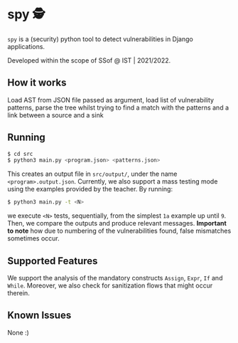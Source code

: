 # spy 🕵️
`spy` is a (security) python tool to detect vulnerabilities in Django applications.

Developed within the scope of SSof @ IST | 2021/2022.

## How it works
Load AST from JSON file passed as argument, load list of vulnerability patterns, parse the tree whilst trying to find a match with the patterns and a link between a source and a sink

## Running
```bash
$ cd src
$ python3 main.py <program.json> <patterns.json>
```

This creates an output file in `src/output/`, under the name `<program>.output.json`.
Currently, we also support a mass testing mode using the examples provided by the teacher. By running:
```bash
$ python3 main.py -t <N>
```
we execute `<N>` tests, sequentially, from the simplest `1a` example up until `9`. Then, we compare the outputs and produce relevant messages. **Important to note** how due to numbering of the vulnerabilities found, false mismatches sometimes occur.

## Supported Features
We support the analysis of the mandatory constructs `Assign`, `Expr`, `If` and `While`. Moreover, we also check for sanitization flows that might occur therein.

## Known Issues
None :) 
